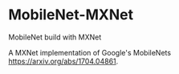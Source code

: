 # MobileNet-MXNet
MobileNet build with MXNet

A MXNet implementation of Google's MobileNets https://arxiv.org/abs/1704.04861.
